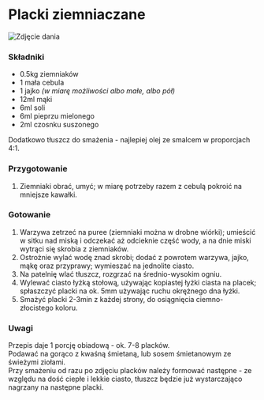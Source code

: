 # Placki ziemniaczane

![Zdjęcie dania](Placki_ziemniaczane.jpg)

### Składniki
- 0.5kg ziemniaków
- 1 mała cebula
- 1 jajko *(w miarę możliwości albo małe, albo pół)*
- 12ml mąki
- 6ml soli
- 6ml pieprzu mielonego
- 2ml czosnku suszonego

Dodatkowo tłuszcz do smażenia - najlepiej olej ze smalcem w proporcjach 4:1.

### Przygotowanie
1. Ziemniaki obrać, umyć; w miarę potrzeby razem z cebulą pokroić na mniejsze kawałki.

### Gotowanie
1. Warzywa zetrzeć na puree (ziemniaki można w drobne wiórki); umieścić w sitku nad miską i odczekać aż odcieknie część wody, a na dnie miski wytrąci się skrobia z ziemniaków.
2. Ostrożnie wylać wodę znad skrobi; dodać z powrotem warzywa, jajko, mąkę oraz przyprawy; wymieszać na jednolite ciasto.
3. Na patelnię wlać tłuszcz, rozgrzać na średnio-wysokim ogniu.
4. Wylewać ciasto łyżką stołową, używając kopiastej łyżki ciasta na placek; spłaszczyć placki na ok. 5mm używając ruchu okrężnego dna łyżki.
5. Smażyć placki 2-3min z każdej strony, do osiągnięcia ciemno-złocistego koloru.

### Uwagi
Przepis daje 1 porcję obiadową - ok. 7-8 placków.\
Podawać na gorąco z kwaśną śmietaną, lub sosem śmietanowym ze świeżymi ziołami.\
Przy smażeniu od razu po zdjęciu placków należy formować następne - ze względu na dość ciepłe i lekkie ciasto, tłuszcz będzie już wystarczająco nagrzany na następne placki.
